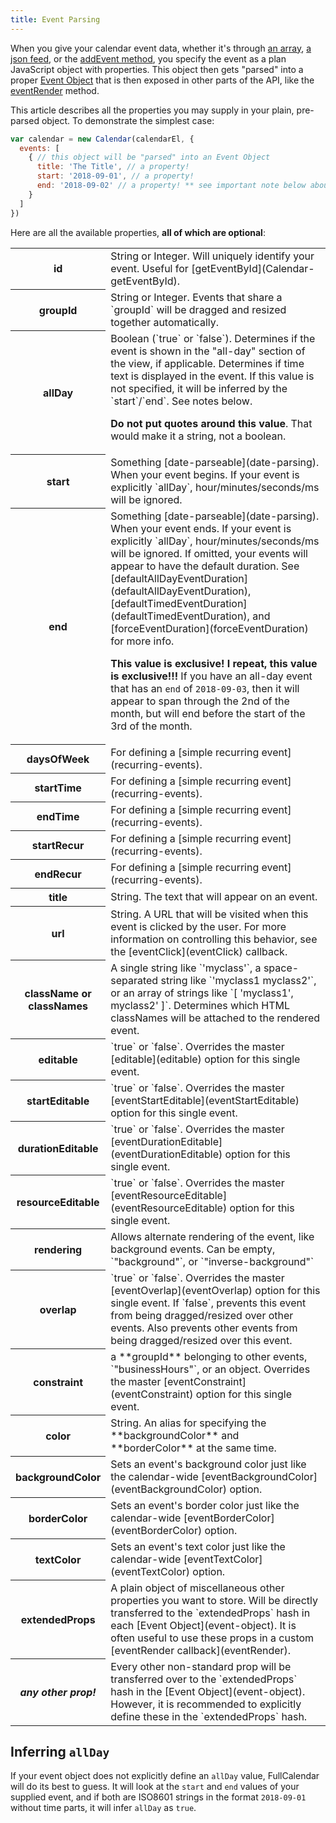 ```yaml
---
title: Event Parsing
---
```


When you give your calendar event data, whether it's through [an array](events-array), [a json feed](events-json-feed), or the [addEvent method](Calendar-addEvent), you specify the event as a plan JavaScript object with properties. This object then gets "parsed" into a proper [Event Object](event-object) that is then exposed in other parts of the API, like the [eventRender](eventRender) method.

This article describes all the properties you may supply in your plain, pre-parsed object. To demonstrate the simplest case:

```js
var calendar = new Calendar(calendarEl, {
  events: [
    { // this object will be "parsed" into an Event Object
      title: 'The Title', // a property!
      start: '2018-09-01', // a property!
      end: '2018-09-02' // a property! ** see important note below about 'end' **
    }
  ]
})
```

Here are all the available properties, **all of which are optional**:

<table>

<tr>
<th>id</th>
<td markdown='1'>
String or Integer. Will uniquely identify your event. Useful for [getEventById](Calendar-getEventById).
</td>
</tr>

<tr>
<th>groupId</th>
<td markdown='1'>
String or Integer. Events that share a `groupId` will be dragged and resized together automatically.
</td>
</tr>

<tr>
<th>allDay</th>
<td markdown='1'>
Boolean (`true` or `false`). Determines if the event is shown in the "all-day" section of the view, if applicable. Determines if time text is displayed in the event. If this value is not specified, it will be inferred by the `start`/`end`. See notes below.

**Do not put quotes around this value**. That would make it a string, not a boolean.
</td>
</tr>

<tr>
<th>start</th>
<td markdown='1'>
Something [date-parseable](date-parsing). When your event begins. If your event is explicitly `allDay`, hour/minutes/seconds/ms will be ignored.
</td>
</tr>

<tr>
<th>end</th>
<td markdown='1'>
Something [date-parseable](date-parsing). When your event ends. If your event is explicitly `allDay`, hour/minutes/seconds/ms will be ignored. If omitted, your events will appear to have the default duration. See [defaultAllDayEventDuration](defaultAllDayEventDuration), [defaultTimedEventDuration](defaultTimedEventDuration), and [forceEventDuration](forceEventDuration) for more info.

**This value is exclusive! I repeat, this value is exclusive!!!**
If you have an all-day event that has an `end` of `2018-09-03`, then it will appear to span through the 2nd of the month, but will end before the start of the 3rd of the month.
</td>
</tr>

<tr>
<th>daysOfWeek</th>
<td markdown='1'>
For defining a [simple recurring event](recurring-events).
</td>
</tr>

<tr>
<th>startTime</th>
<td markdown='1'>
For defining a [simple recurring event](recurring-events).
</td>
</tr>

<tr>
<th>endTime</th>
<td markdown='1'>
For defining a [simple recurring event](recurring-events).
</td>
</tr>

<tr>
<th>startRecur</th>
<td markdown='1'>
For defining a [simple recurring event](recurring-events).
</td>
</tr>

<tr>
<th>endRecur</th>
<td markdown='1'>
For defining a [simple recurring event](recurring-events).
</td>
</tr>

<tr>
<th>title</th>
<td markdown='1'>
String. The text that will appear on an event.
</td>
</tr>

<tr>
<th>url</th>
<td markdown='1'>
String. A URL that will be visited when this event is clicked by the user. For more information on controlling this behavior, see the [eventClick](eventClick) callback.
</td>
</tr>

<tr>
<th><div style='white-space:nowrap'>className or</div> classNames</th>
<td markdown='1'>
A single string like `'myclass'`, a space-separated string like `'myclass1 myclass2'`, or an array of strings like `[ 'myclass1', myclass2' ]`. Determines which HTML classNames will be attached to the rendered event.
</td>
</tr>

<tr>
<th>editable</th>
<td markdown='1'>
`true` or `false`. Overrides the master [editable](editable) option for this single event.
</td>
</tr>

<tr>
<th>startEditable</th>
<td markdown='1'>
`true` or `false`. Overrides the master [eventStartEditable](eventStartEditable) option for this single event.
</td>
</tr>

<tr>
<th>durationEditable</th>
<td markdown='1'>
`true` or `false`. Overrides the master [eventDurationEditable](eventDurationEditable) option for this single event.
</td>
</tr>

<tr>
<th>resourceEditable</th>
<td markdown='1'>
`true` or `false`. Overrides the master [eventResourceEditable](eventResourceEditable) option for this single event.
</td>
</tr>

<tr>
<th>rendering</th>
<td markdown='1'>
Allows alternate rendering of the event, like background events. Can be empty, `"background"`, or `"inverse-background"`
</td>
</tr>

<tr>
<th>overlap</th>
<td markdown='1'>
`true` or `false`. Overrides the master [eventOverlap](eventOverlap) option for this single event. If `false`, prevents this event from being dragged/resized over other events. Also prevents other events from being dragged/resized over this event.
</td>
</tr>

<tr>
<th>constraint</th>
<td markdown='1'>
a **groupId** belonging to other events, `"businessHours"`, or an object. Overrides the master [eventConstraint](eventConstraint) option for this single event.
</td>
</tr>

<tr>
<th>color</th>
<td markdown='1'>
String. An alias for specifying the **backgroundColor** and **borderColor** at the same time.
</td>
</tr>

<tr>
<th>backgroundColor</th>
<td markdown='1'>
Sets an event's background color just like the calendar-wide [eventBackgroundColor](eventBackgroundColor) option.
</td>
</tr>

<tr>
<th>borderColor</th>
<td markdown='1'>
Sets an event's border color just like the calendar-wide [eventBorderColor](eventBorderColor) option.
</td>
</tr>

<tr>
<th>textColor</th>
<td markdown='1'>
Sets an event's text color just like the calendar-wide [eventTextColor](eventTextColor) option.
</td>
</tr>

<tr>
<th>extendedProps</th>
<td markdown='1'>
A plain object of miscellaneous other properties you want to store. Will be directly transferred to the `extendedProps` hash in each [Event Object](event-object). It is often useful to use these props in a custom [eventRender callback](eventRender).
</td>
</tr>

<tr>
<th><em>any other prop!</em></th>
<td markdown='1'>
Every other non-standard prop will be transferred over to the `extendedProps` hash in the [Event Object](event-object). However, it is recommended to explicitly define these in the `extendedProps` hash.
</td>
</tr>

</table>


## Inferring `allDay`

If your event object does not explicitly define an `allDay` value, FullCalendar will do its best to guess. It will look at the `start` and `end` values of your supplied event, and if both are ISO8601 strings in the format `2018-09-01` without time parts, it will infer `allDay` as `true`.
